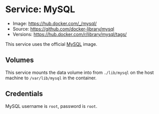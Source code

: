 # Service: MySQL

- Image: https://hub.docker.com/_/mysql/
- Source: https://github.com/docker-library/mysql
- Versions: https://hub.docker.com/r/library/mysql/tags/

This service uses the official [MySQL](https://hub.docker.com/_/mysql/) image.

## Volumes

This service mounts the data volume into from `./lib/mysql` on the host machine
to `/var/lib/mysql` in the container.

## Credentials

MySQL username is `root`, password is `root`.
